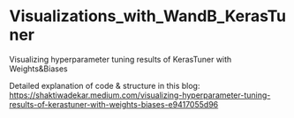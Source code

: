 # Visualizations_with_WandB_KerasTuner
Visualizing hyperparameter tuning results of KerasTuner with Weights&amp;Biases

Detailed explanation of code & structure in this blog:
https://shaktiwadekar.medium.com/visualizing-hyperparameter-tuning-results-of-kerastuner-with-weights-biases-e9417055d96
